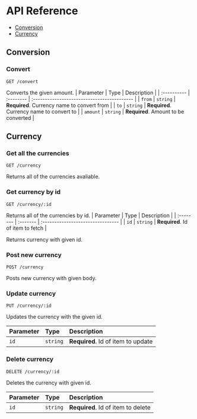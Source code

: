 # API Reference

- [Conversion](#conversion)
- [Currency](#currency)

## Conversion
### Convert
```http
GET /convert
```
Converts the given amount.
| Parameter   | Type      | Description                                 |
| :---------- | :-------- | :------------------------------------------ |
| `from`      | `string`  | **Required**. Currency name to convert from |
| `to`        | `string`  | **Required**. Currency name to convert to   |
| `amount`    | `string`  | **Required**. Amount to be converted        |


## Currency
### Get all the currencies

```http
GET /currency
```
Returns all of the currencies avaliable.

### Get currency by id
```http
GET /currency/:id
```
Returns all of the currencies by id.
| Parameter | Type     | Description                       |
| :-------- | :------- | :-------------------------------- |
| `id`      | `string` | **Required**. Id of item to fetch |

Returns currency with given id.

### Post new currency
```http
POST /currency
```
Posts new currency with given body.

### Update currency
```http
PUT /currency/:id
```
Updates the currency with the given id.

| Parameter | Type     | Description                        |
| :-------- | :------- | :--------------------------------- |
| `id`      | `string` | **Required**. Id of item to update |


### Delete currency
```http
DELETE /currency/:id
```
Deletes the currency with given id.

| Parameter | Type     | Description                        |
| :-------- | :------- | :--------------------------------- |
| `id`      | `string` | **Required**. Id of item to delete |

